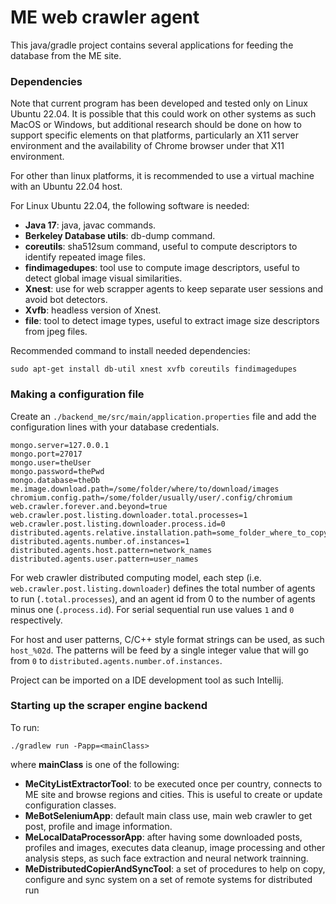 # ME web crawler agent

This java/gradle project contains several applications for feeding the database from the ME site.

### Dependencies

Note that current program has been developed and tested only on Linux Ubuntu 22.04. It is possible that
this could work on other systems as such MacOS or Windows, but additional research should be done on
how to support specific elements on that platforms, particularly an X11 server environment and the
availability of Chrome browser under that X11 environment.

For other than linux platforms, it is recommended to use a virtual machine with an Ubuntu 22.04 host.

For Linux Ubuntu 22.04, the following software is needed:
- **Java 17**: java, javac commands.
- **Berkeley Database utils**: db-dump command.
- **coreutils**: sha512sum command, useful to compute descriptors to identify repeated image files.
- **findimagedupes**: tool use to compute image descriptors, useful to detect global image visual similarities.
- **Xnest**: use for web scrapper agents to keep separate user sessions and avoid bot detectors.
- **Xvfb**: headless version of Xnest.
- **file**: tool to detect image types, useful to extract image size descriptors from jpeg files.

Recommended command to install needed dependencies:
```
sudo apt-get install db-util xnest xvfb coreutils findimagedupes
```

### Making a configuration file

Create an `./backend_me/src/main/application.properties` file and add the configuration lines with your database
credentials.

```
mongo.server=127.0.0.1
mongo.port=27017
mongo.user=theUser
mongo.password=thePwd
mongo.database=theDb
me.image.download.path=/some/folder/where/to/download/images
chromium.config.path=/some/folder/usually/user/.config/chromium
web.crawler.forever.and.beyond=true
web.crawler.post.listing.downloader.total.processes=1
web.crawler.post.listing.downloader.process.id=0
distributed.agents.relative.installation.path=some_folder_where_to_copy_project_to_distributed_systems_via_ssh
distributed.agents.number.of.instances=1
distributed.agents.host.pattern=network_names
distributed.agents.user.pattern=user_names
```

For web crawler distributed computing model, each step (i.e. `web.crawler.post.listing.downloader`) defines the
total number of agents to run (`.total.processes`), and an agent id from 0 to the number of agents minus one
(`.process.id`). For serial sequential run use values `1` and `0` respectively.

For host and user patterns, C/C++ style format strings can be used, as such `host_%02d`. The patterns will be
feed by a single integer value that will go from `0` to `distributed.agents.number.of.instances`.

Project can be imported on a IDE development tool as such Intellij.

### Starting up the scraper engine backend

To run:

```
./gradlew run -Papp=<mainClass>
```

where **mainClass** is one of the following:
- **MeCityListExtractorTool**: to be executed once per country, connects to ME site and browse regions and cities. This is useful to create or update configuration classes.
- **MeBotSeleniumApp**: default main class use, main web crawler to get post, profile and image information.
- **MeLocalDataProcessorApp**:  after having some downloaded posts, profiles and images, executes data cleanup, image processing and other analysis steps, as such face extraction and neural network trainning.
- **MeDistributedCopierAndSyncTool**: a set of procedures to help on copy, configure and sync system on a set of remote systems for distributed run

